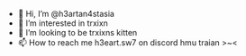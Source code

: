 - 👋 Hi, I’m @h3artan4stasia
- 👀 I’m interested in trxixn
- 💞️ I’m looking to be trxixns kitten
- 📫 How to reach me h3eart.sw7 on discord hmu traian >~<

<!---
h3artan4stasia/h3artan4stasia is a ✨ special ✨ repository because its `README.md` (this file) appears on your GitHub profile.
You can click the Preview link to take a look at your changes.
--->
